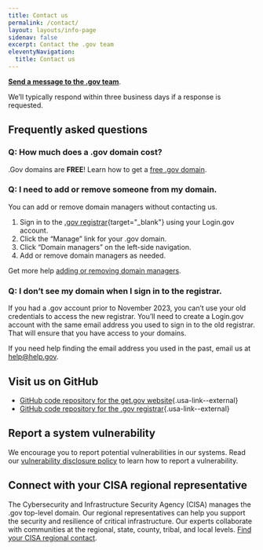 ```yaml
---
title: Contact us
permalink: /contact/
layout: layouts/info-page
sidenav: false
excerpt: Contact the .gov team
eleventyNavigation:
  title: Contact us
---
```

  

**[Send a message to the .gov team](https://forms.office.com/g/Uq30UkMYRu)**. 

We’ll typically respond within three business days if a response is requested.

<div class="bg-primary-lightest padding-1">

## Frequently asked questions

### Q: How much does a .gov domain cost? 
.Gov domains are **FREE**! Learn how to get a [free .gov domain](https://get.gov/domains/before/).

<p class="border-bottom": .25em solid> </p>

### Q: I need to add or remove someone from my domain.
You can add or remove domain managers without contacting us. 

1. Sign in to the [.gov registrar](https://manage.get.gov){target="_blank"} using your Login.gov account.
2. Click the “Manage” link for your .gov domain.
3. Click “Domain managers” on the left-side navigation.
4. Add or remove domain managers as needed. 

Get more help [adding or removing domain managers](https://get.gov/help/domain-management/#add-a-domain-manager-to-your-.gov-domain).

### Q: I don’t see my domain when I sign in to the registrar.
If you had a .gov account prior to November 2023, you can’t use your old credentials to access the new registrar. You’ll need to create a Login.gov account with the same email address you used to sign in to the old registrar. That will ensure that you have access to your domains.

If you need help finding the email address you used in the past, email us at help@help.gov.
</div>

## Visit us on GitHub

- [GitHub code repository for the get.gov website](https://github.com/cisagov/get.gov){.usa-link--external}
- [GitHub code repository for the .gov registrar](https://github.com/cisagov/manage.get.gov){.usa-link--external}

## Report a system vulnerability

We encourage you to report potential vulnerabilities in our systems. Read our [vulnerability disclosure policy](../vulnerability-disclosure-policy) to learn how to report a vulnerability.

## Connect with your CISA regional representative

The Cybersecurity and Infrastructure Security Agency (CISA) manages the .gov top-level domain. Our regional representatives can help you support the security and resilience of critical infrastructure. Our experts collaborate with communities at the regional, state, county, tribal, and local levels. [Find your CISA regional contact](https://www.cisa.gov/about/regions).
